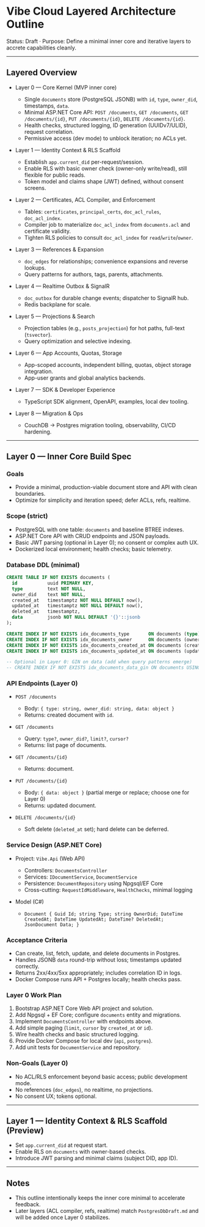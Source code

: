 # Vibe Cloud Layered Architecture Outline

Status: Draft · Purpose: Define a minimal inner core and iterative layers to accrete capabilities cleanly.

---

## Layered Overview

- Layer 0 — Core Kernel (MVP inner core)
  - Single `documents` store (PostgreSQL JSONB) with `id`, `type`, `owner_did`, timestamps, `data`.
  - Minimal ASP.NET Core API: `POST /documents`, `GET /documents`, `GET /documents/{id}`, `PUT /documents/{id}`, `DELETE /documents/{id}`.
  - Health checks, structured logging, ID generation (UUIDv7/ULID), request correlation.
  - Permissive access (dev mode) to unblock iteration; no ACLs yet.

- Layer 1 — Identity Context & RLS Scaffold
  - Establish `app.current_did` per-request/session.
  - Enable RLS with basic owner check (owner-only write/read), still flexible for public reads.
  - Token model and claims shape (JWT) defined, without consent screens.

- Layer 2 — Certificates, ACL Compiler, and Enforcement
  - Tables: `certificates`, `principal_certs`, `doc_acl_rules`, `doc_acl_index`.
  - Compiler job to materialize `doc_acl_index` from `documents.acl` and certificate validity.
  - Tighten RLS policies to consult `doc_acl_index` for `read`/`write`/`owner`.

- Layer 3 — References & Expansion
  - `doc_edges` for relationships; convenience expansions and reverse lookups.
  - Query patterns for authors, tags, parents, attachments.

- Layer 4 — Realtime Outbox & SignalR
  - `doc_outbox` for durable change events; dispatcher to SignalR hub.
  - Redis backplane for scale.

- Layer 5 — Projections & Search
  - Projection tables (e.g., `posts_projection`) for hot paths, full-text (`tsvector`).
  - Query optimization and selective indexing.

- Layer 6 — App Accounts, Quotas, Storage
  - App-scoped accounts, independent billing, quotas, object storage integration.
  - App-user grants and global analytics backends.

- Layer 7 — SDK & Developer Experience
  - TypeScript SDK alignment, OpenAPI, examples, local dev tooling.

- Layer 8 — Migration & Ops
  - CouchDB → Postgres migration tooling, observability, CI/CD hardening.

---

## Layer 0 — Inner Core Build Spec

### Goals

- Provide a minimal, production-viable document store and API with clean boundaries.
- Optimize for simplicity and iteration speed; defer ACLs, refs, realtime.

### Scope (strict)

- PostgreSQL with one table: `documents` and baseline BTREE indexes.
- ASP.NET Core API with CRUD endpoints and JSON payloads.
- Basic JWT parsing (optional in Layer 0); no consent or complex auth UX.
- Dockerized local environment; health checks; basic telemetry.

### Database DDL (minimal)

```sql
CREATE TABLE IF NOT EXISTS documents (
  id           uuid PRIMARY KEY,
  type         text NOT NULL,
  owner_did    text NOT NULL,
  created_at   timestamptz NOT NULL DEFAULT now(),
  updated_at   timestamptz NOT NULL DEFAULT now(),
  deleted_at   timestamptz,
  data         jsonb NOT NULL DEFAULT '{}'::jsonb
);

CREATE INDEX IF NOT EXISTS idx_documents_type       ON documents (type);
CREATE INDEX IF NOT EXISTS idx_documents_owner      ON documents (owner_did);
CREATE INDEX IF NOT EXISTS idx_documents_created_at ON documents (created_at DESC);
CREATE INDEX IF NOT EXISTS idx_documents_updated_at ON documents (updated_at DESC);

-- Optional in Layer 0: GIN on data (add when query patterns emerge)
-- CREATE INDEX IF NOT EXISTS idx_documents_data_gin ON documents USING GIN (data);
```

### API Endpoints (Layer 0)

- `POST /documents`
  - Body: `{ type: string, owner_did: string, data: object }`
  - Returns: created document with `id`.

- `GET /documents`
  - Query: `type?`, `owner_did?`, `limit?`, `cursor?`
  - Returns: list page of documents.

- `GET /documents/{id}`
  - Returns: document.

- `PUT /documents/{id}`
  - Body: `{ data: object }` (partial merge or replace; choose one for Layer 0)
  - Returns: updated document.

- `DELETE /documents/{id}`
  - Soft delete (`deleted_at` set); hard delete can be deferred.

### Service Design (ASP.NET Core)

- Project: `Vibe.Api` (Web API)
  - Controllers: `DocumentsController`
  - Services: `IDocumentService`, `DocumentService`
  - Persistence: `DocumentRepository` using Npgsql/EF Core
  - Cross-cutting: `RequestIdMiddleware`, `HealthChecks`, minimal logging

- Model (C#)
  - `Document { Guid Id; string Type; string OwnerDid; DateTime CreatedAt; DateTime UpdatedAt; DateTime? DeletedAt; JsonDocument Data; }`

### Acceptance Criteria

- Can create, list, fetch, update, and delete documents in Postgres.
- Handles JSONB `data` round-trip without loss; timestamps updated correctly.
- Returns 2xx/4xx/5xx appropriately; includes correlation ID in logs.
- Docker Compose runs API + Postgres locally; health checks pass.

### Layer 0 Work Plan

1. Bootstrap ASP.NET Core Web API project and solution.
2. Add Npgsql + EF Core; configure `documents` entity and migrations.
3. Implement `DocumentsController` with endpoints above.
4. Add simple paging (`limit`, `cursor` by `created_at` or `id`).
5. Wire health checks and basic structured logging.
6. Provide Docker Compose for local dev (`api`, `postgres`).
7. Add unit tests for `DocumentService` and repository.

### Non-Goals (Layer 0)

- No ACL/RLS enforcement beyond basic access; public development mode.
- No references (`doc_edges`), no realtime, no projections.
- No consent UX; tokens optional.

---

## Layer 1 — Identity Context & RLS Scaffold (Preview)

- Set `app.current_did` at request start.
- Enable RLS on `documents` with owner-based checks.
- Introduce JWT parsing and minimal claims (subject DID, app ID).

---

## Notes

- This outline intentionally keeps the inner core minimal to accelerate feedback.
- Later layers (ACL compiler, refs, realtime) match `PostgresDbDraft.md` and will be added once Layer 0 stabilizes.